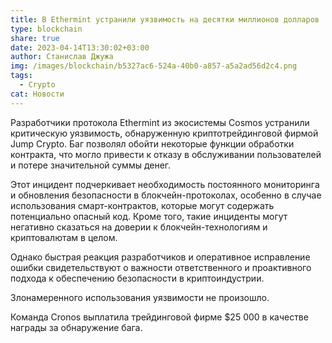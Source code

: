 ```yaml
---
title: В Ethermint устранили уязвимость на десятки миллионов долларов
type: blockchain
share: true
date: 2023-04-14T13:30:02+03:00
author: Станислав Джужа
img: /images/blockchain/b5327ac6-524a-40b0-a857-a5a2ad56d2c4.png
tags:
  - Crypto
cat: Новости
---
```

Разработчики протокола Ethermint из экосистемы Cosmos устранили критическую уязвимость, обнаруженную криптотрейдинговой фирмой Jump Crypto. Баг позволял обойти некоторые функции обработки контракта, что могло привести к отказу в обслуживании пользователей и потере значительной суммы денег.

Этот инцидент подчеркивает необходимость постоянного мониторинга и обновления безопасности в блокчейн-протоколах, особенно в случае использования смарт-контрактов, которые могут содержать потенциально опасный код. Кроме того, такие инциденты могут негативно сказаться на доверии к блокчейн-технологиям и криптовалютам в целом.

Однако быстрая реакция разработчиков и оперативное исправление ошибки свидетельствуют о важности ответственного и проактивного подхода к обеспечению безопасности в криптоиндустрии.

Злонамеренного использования уязвимости не произошло.

Команда Cronos выплатила трейдинговой фирме $25 000 в качестве награды за обнаружение бага.